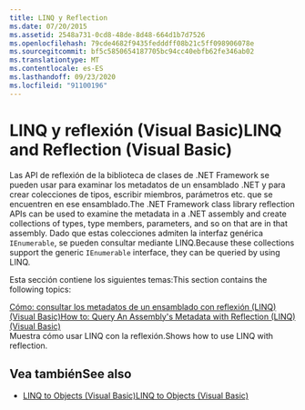 ```yaml
---
title: LINQ y Reflection
ms.date: 07/20/2015
ms.assetid: 2548a731-0cd8-48de-8d48-664d1b7d7526
ms.openlocfilehash: 79cde4682f9435fedddff08b21c5ff098906078e
ms.sourcegitcommit: bf5c5850654187705bc94cc40ebfb62fe346ab02
ms.translationtype: MT
ms.contentlocale: es-ES
ms.lasthandoff: 09/23/2020
ms.locfileid: "91100196"
---
```

# <a name="linq-and-reflection-visual-basic"></a><span data-ttu-id="c204f-102">LINQ y reflexión (Visual Basic)</span><span class="sxs-lookup"><span data-stu-id="c204f-102">LINQ and Reflection (Visual Basic)</span></span>

<span data-ttu-id="c204f-103">Las API de reflexión de la biblioteca de clases de .NET Framework se pueden usar para examinar los metadatos de un ensamblado .NET y para crear colecciones de tipos, escribir miembros, parámetros etc. que se encuentren en ese ensamblado.</span><span class="sxs-lookup"><span data-stu-id="c204f-103">The .NET Framework class library reflection APIs can be used to examine the metadata in a .NET assembly and create collections of types, type members, parameters, and so on that are in that assembly.</span></span> <span data-ttu-id="c204f-104">Dado que estas colecciones admiten la interfaz genérica `IEnumerable`, se pueden consultar mediante LINQ.</span><span class="sxs-lookup"><span data-stu-id="c204f-104">Because these collections support the generic `IEnumerable` interface, they can be queried by using LINQ.</span></span>  
  
 <span data-ttu-id="c204f-105">Esta sección contiene los siguientes temas:</span><span class="sxs-lookup"><span data-stu-id="c204f-105">This section contains the following topics:</span></span>  
  
 [<span data-ttu-id="c204f-106">Cómo: consultar los metadatos de un ensamblado con reflexión (LINQ) (Visual Basic)</span><span class="sxs-lookup"><span data-stu-id="c204f-106">How to: Query An Assembly's Metadata with Reflection (LINQ) (Visual Basic)</span></span>](how-to-query-an-assembly-s-metadata-with-reflection-linq.md)  
 <span data-ttu-id="c204f-107">Muestra cómo usar LINQ con la reflexión.</span><span class="sxs-lookup"><span data-stu-id="c204f-107">Shows how to use LINQ with reflection.</span></span>  
  
## <a name="see-also"></a><span data-ttu-id="c204f-108">Vea también</span><span class="sxs-lookup"><span data-stu-id="c204f-108">See also</span></span>

- [<span data-ttu-id="c204f-109">LINQ to Objects (Visual Basic)</span><span class="sxs-lookup"><span data-stu-id="c204f-109">LINQ to Objects (Visual Basic)</span></span>](linq-to-objects.md)
